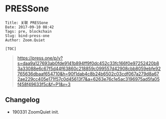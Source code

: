 # PRESSone
    Title: 关联 PRESSone
    Date: 2017-09-10 08:42
    Tags: pre, blockchain
    Slug: bind-press-one
    Author: Zoom.Quiet

    [TOC]



> https://press.one/p/v?s=daa9a127693ab0fde9141b894ff9f0dc452c33fc166f0e97252420b83a33088e6c67f5d44f63860c218859c099557d42908cbb8059ebfe92765636dbaaf654710&h=90f1dab4c8b24b6502c03cdf067a279d8a672ae229cc405e171f57c0d45613f7&a=6263e76c1e5ac3196975ad5fa05f458f49633f5c&f=P1&v=3

## Changelog

- 190331 ZoomQuiet init.